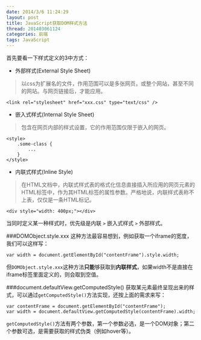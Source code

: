 ```yaml
---
date: 2014/3/6 11:24:29 
layout: post
title: JavaScript获取DOM样式方法
thread: 201403061124
categories: 前端
tags: JavaScript
---
```


首先要看一下样式定义的3中方式：  
- 外部样式(External Style Sheet)  
> 以css为扩展名的文件，作用范围可以是多张网页，或整个网站，甚至不同的网站。与网页链接后，才能应用。  

```
<link rel="stylesheet" href="xxx.css" type="text/css" />
```

- 嵌入式样式(Internal Style Sheet)  
> 包含在网页内部的样式设置，它的作用范围仅限于嵌入的网页。  

```
<style>
	.some-class {
		...
	}
</style>
```

- 内联式样式(Inline Style)  
> 在HTML文档中，内联式样式表的格式化信息直接插入所应用的网页元素的HTML标签中，作为其HTML标签的属性参数。严格地说，内联样式表称不上表，仅仅是一条HTML标记。 

```
<div style="width: 400px;"></div>
```

当同时定义某一种样式时，优先级是内联 `>` 嵌入式样式 `>` 外部样式。

###DOMObject.style.xxx
这种方法最容易想到，例如获取一个iframe的宽度，我们可以这样写：  

	var width = document.getElementById("contentFrame").style.width;

但`DOMObject.style.xxx`这种方法**只能**够获取到**内联样式**，如果width不是直接在iframe标签里面定义的，则会取到空值。

###document.defaultView.getComputedStyle()
获取某元素最终呈现出来的样式，可以通过`getComputedStyle()`方法实现，还按上面的需求来写：

	var contentFrame = document.getElementById("contentFrame");
	var width = document.defaultView.getComputedStyle(contentFrame).width;

`getComputedStyle()`方法有两个参数，第一个参数必选，是一个DOM对象；第二个参数可选，是需要获取的样式伪类（例如hover等）。
